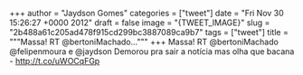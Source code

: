 
+++
author = "Jaydson Gomes"
categories = ["tweet"]
date = "Fri Nov 30 15:26:27 +0000 2012"
draft = false
image = "{TWEET_IMAGE}"
slug = "2b488a61c205ad478f915cd299bc3887089ca9b7"
tags = ["tweet"]
title = """Massa! RT @bertoniMachado..."""
+++
Massa! RT @bertoniMachado @felipenmoura e @jaydson Demorou pra sair a notícia mas olha que bacana - http://t.co/uWOCqFGp
